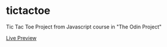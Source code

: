 # tictactoe
Tic Tac Toe Project from Javascript course in "The Odin Project"

[Live Preview](https://adrianbravomr.github.io/tictactoe/)
